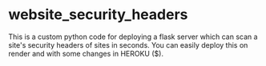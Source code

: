 # website_security_headers
This is a custom python code for deploying a flask server which can scan a site's security headers of sites in seconds. 
You can easily deploy this on render and with some changes in HEROKU ($). 
